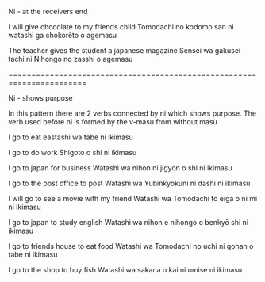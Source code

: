 Ni - at the receivers end 

I will give chocolate to my friends child
Tomodachi no kodomo san ni watashi ga chokorēto o agemasu

The teacher gives the student a japanese magazine
Sensei wa gakusei tachi ni Nihongo no zasshi o agemasu

=======================================================================


Ni - shows purpose

In this pattern  there are   2 verbs  connected by ni which shows purpose. The
verb used before ni is formed by the v-masu from without masu

I go to eat
eastashi wa tabe ni ikimasu

I go to do work
Shigoto o shi ni ikimasu

I go to japan for business
Watashi wa nihon ni jigyon o shi ni ikimasu

I go to the post office to post
Watashi wa  Yubinkyokuni ni dashi ni ikimasu

I will go to see a movie with my friend
Watashi wa Tomodachi to eiga o ni mi ni ikimasu

I go to japan to study english
Watashi wa nihon e nihongo o benkyō shi ni ikimasu


I go to friends house to eat food
Watashi wa Tomodachi no uchi ni gohan o tabe ni ikimasu

I go to the shop to buy fish
Watashi wa sakana o kai ni omise ni ikimasu